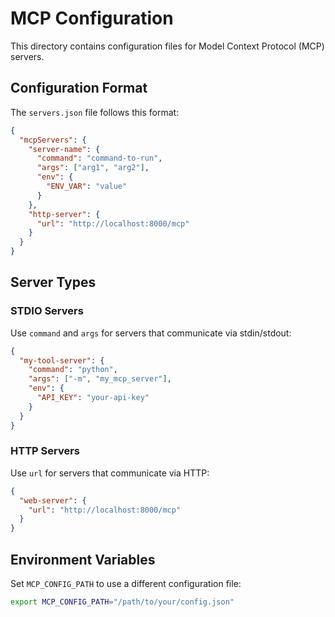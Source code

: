 # MCP Configuration

This directory contains configuration files for Model Context Protocol (MCP) servers.

## Configuration Format

The `servers.json` file follows this format:

```json
{
  "mcpServers": {
    "server-name": {
      "command": "command-to-run",
      "args": ["arg1", "arg2"],
      "env": {
        "ENV_VAR": "value"
      }
    },
    "http-server": {
      "url": "http://localhost:8000/mcp"
    }
  }
}
```

## Server Types

### STDIO Servers
Use `command` and `args` for servers that communicate via stdin/stdout:

```json
{
  "my-tool-server": {
    "command": "python",
    "args": ["-m", "my_mcp_server"],
    "env": {
      "API_KEY": "your-api-key"
    }
  }
}
```

### HTTP Servers
Use `url` for servers that communicate via HTTP:

```json
{
  "web-server": {
    "url": "http://localhost:8000/mcp"
  }
}
```

## Environment Variables

Set `MCP_CONFIG_PATH` to use a different configuration file:

```bash
export MCP_CONFIG_PATH="/path/to/your/config.json"
```
